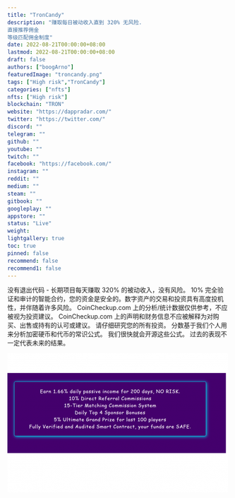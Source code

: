 ```yaml
---
title: "TronCandy"
description: "赚取每日被动收入直到 320% 无风险.
直接推荐佣金
等级匹配佣金制度"
date: 2022-08-21T00:00:00+08:00
lastmod: 2022-08-21T00:00:00+08:00
draft: false
authors: ["boogArno"]
featuredImage: "troncandy.png"
tags: ["High risk","TronCandy"]
categories: ["nfts"]
nfts: ["High risk"]
blockchain: "TRON"
website: "https://dappradar.com/"
twitter: "https://twitter.com/"
discord: ""
telegram: ""
github: ""
youtube: ""
twitch: ""
facebook: "https://facebook.com/"
instagram: ""
reddit: ""
medium: ""
steam: ""
gitbook: ""
googleplay: ""
appstore: ""
status: "Live"
weight: 
lightgallery: true
toc: true
pinned: false
recommend: false
recommend1: false
---
```

没有退出代码 - 长期项目每天赚取 320% 的被动收入，没有风险。 10% 完全验证和审计的智能合约，您的资金是安全的。数字资产的交易和投资具有高度投机性，并伴随着许多风险。 CoinCheckup.com 上的分析/统计数据仅供参考，不应被视为投资建议。 CoinCheckup.com 上的声明和财务信息不应被解释为对购买、出售或持有的认可或建议。 请仔细研究您的所有投资。 分数基于我们个人用来分析加密硬币和代币的常识公式。 我们很快就会开源这些公式。 过去的表现不一定代表未来的结果。 

![troncandy-dapp-high-risk-tron-image1-500x315_f50ca4a81a52d38f380143cf9542c9c0](troncandy-dapp-high-risk-tron-image1-500x315_f50ca4a81a52d38f380143cf9542c9c0.png)

